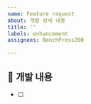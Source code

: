 ```yaml
---
name: Feature request
about: 개발 상세 내용
title: ''
labels: enhancement
assignees: BenchPress200

---
```


## 🚀 개발 내용
- [ ]
